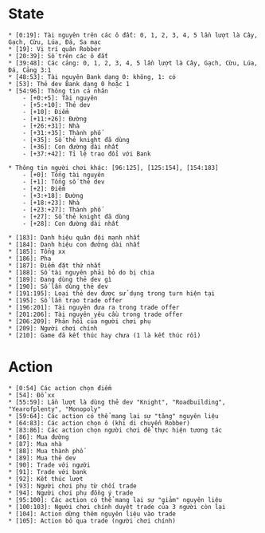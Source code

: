 # State
    * [0:19]: Tài nguyên trên các ô đất: 0, 1, 2, 3, 4, 5 lần lượt là Cây, Gạch, Cừu, Lúa, Đá, Sa mạc
    * [19]: Vị trí quân Robber
    * [20:39]: Số trên các ô đất
    * [39:48]: Các cảng: 0, 1, 2, 3, 4, 5 lần lượt là Cây, Gạch, Cừu, Lúa, Đá, Cảng 3:1
    * [48:53]: Tài nguyên Bank dạng 0: không, 1: có
    * [53]: Thẻ dev Bank dạng 0 hoặc 1
    * [54:96]: Thông tin cá nhân
        - [+0:+5]: Tài nguyên
        - [+5:+10]: Thẻ dev
        - [+10]: Điểm
        - [+11:+26]: Đường
        - [+26:+31]: Nhà
        - [+31:+35]: Thành phố
        - [+35]: Số thẻ knight đã dùng
        - [+36]: Con đường dài nhất
        - [+37:+42]: Tỉ lệ trao đổi với Bank
    
    * Thông tin người chơi khác: [96:125], [125:154], [154:183]
        - [+0]: Tổng tài nguyên
        - [+1]: Tổng số thẻ dev
        - [+2]: Điểm
        - [+3:+18]: Đường
        - [+18:+23]: Nhà
        - [+23:+27]: Thành phố
        - [+27]: Số thẻ knight đã dùng
        - [+28]: Con đường dài nhất
    
    * [183]: Danh hiệu quân đội mạnh nhất
    * [184]: Danh hiệu con đường dài nhất
    * [185]: Tổng xx
    * [186]: Pha
    * [187]: Điểm đặt thứ nhất
    * [188]: Số tài nguyên phải bỏ do bị chia
    * [189]: Đang dùng thẻ dev gì
    * [190]: Số lần dùng thẻ dev
    * [191:195]: Loại thẻ dev được sử dụng trong turn hiện tại
    * [195]: Số lần trạo trade offer
    * [196:201]: Tài nguyên đưa ra trong trade offer
    * [201:206]: Tài nguyên yêu cầu trong trade offer
    * [206:209]: Phản hồi của người chơi phụ
    * [209]: Người chơi chính
    * [210]: Game đã kết thúc hay chưa (1 là kết thúc rồi)


# Action
    * [0:54] Các action chọn điểm
    * [54]: Đổ xx
    * [55:59]: Lần lượt là dùng thẻ dev "Knight", "Roadbuilding", "Yearofplenty", "Monopoly"
    * [59:64]: Các action có thể mang lại sự "tăng" nguyên liệu
    * [64:83]: Các action chọn ô (khi di chuyển Robber)
    * [83:86]: Các action chọn người chơi để thực hiện tương tác
    * [86]: Mua đường
    * [87]: Mua nhà
    * [88]: Mua thành phố
    * [89]: Mua thẻ dev
    * [90]: Trade với người
    * [91]: Trade với bank
    * [92]: Kết thúc lượt
    * [93]: Người chơi phụ từ chối trade
    * [94]: Người chơi phụ đồng ý trade
    * [95:100]: Các action có thể mang lại sự "giảm" nguyên liệu
    * [100:103]: Người chơi chính duyệt trade của 3 người còn lại
    * [104]: Action dừng thêm nguyên liệu vào trade
    * [105]: Action bỏ qua trade (người chơi chính)
    
